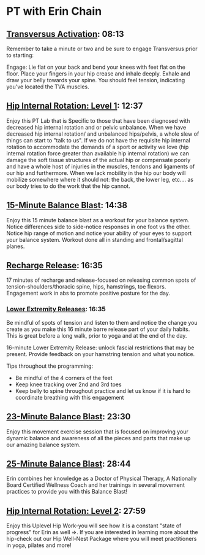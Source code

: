 # PT with Erin Chain

## [Transversus Activation][0d2cb059ad]: 08:13

Remember to take a minute or two and be sure to engage Transversus prior to
starting:

Engage: Lie flat on your back and bend your knees with feet flat on the floor.
Place your fingers in your hip crease and inhale deeply. Exhale and draw your
belly towards your spine. You should feel tension, indicating you've located the
TVA muscles.

## [Hip Internal Rotation: Level 1][07d5b36adc]: 12:37

Enjoy this PT Lab that is Specific to those that have been diagnosed with
decreased hip internal rotation and or pelvic unbalance.  When we have decreased
hip internal rotation/ and unbalanced hips/pelvis,  a whole slew of things can
start to "talk to us".  If we do not have the requisite hip internal rotation to
accommodate the demands of a  sport or activity we love (hip internal rotation
force greater than available hip internal rotation) we can damage the soft
tissue structures of the actual hip or compensate poorly and have a whole host
of injuries in the muscles, tendons and ligaments of our hip and furthermore.
When we lack mobility in the hip our body will mobilize somewhere where it
should not: the back, the lower leg, etc.... as our body tries to do the work
that the hip cannot.

## [15-Minute Balance Blast][0c1084e567]: 14:38

Enjoy this 15 minute balance blast as a workout for your balance system.  Notice
differences side to side-notice responses in one foot vs the other. Notice hip
range of motion and notice your ability of your eyes to support your balance
system.  Workout done all in standing and frontal/sagittal planes.

## [Recharge Release][fc299017d1]: 16:35

17 minutes of recharge and release-focused on releasing common spots of
tension-shoulders/thoracic spine, hips, hamstrings, toe flexors.  Engagement
work in abs to promote positive posture for the day.

### [Lower Extremity Releases][22d15af9c4]: 16:35

Be mindful of spots of tension and listen to them and notice the change you
create as you make this 16 minute barre release part of your daily habits.  This
is great before a long walk, prior to yoga and at the end of the day.

16-minute Lower Extremity Release: unlock fascial restrictions that may be
present. Provide feedback on your hamstring tension and what you notice.

Tips throughout the programming:

* Be mindful of the 4 corners of the feet
* Keep knee tracking over 2nd and 3rd toes
* Keep belly to spine throughout practice and let us know if it is hard to
  coordinate breathing with this engagement

## [23-Minute Balance Blast][e893a9ac83]: 23:30

Enjoy this movement exercise session that is focused on improving your dynamic
balance and awareness of all the pieces and parts that make up our amazing
balance system.

## [25-Minute Balance Blast][0b7833a9b7]: 28:44

Erin combines her knowledge as a Doctor of Physical Therapy, A Nationally Board
Certified Wellness Coach and her trainings in several movement practices to
provide you with this Balance Blast!

## [Hip Internal Rotation: Level 2][72f29532d7]: 27:59

Enjoy this Uplevel Hip Work-you will see how it is a constant "state of
progress" for Erin as well =>. If you are interested in learning more about the
hip-check out our Hip Well-Nest Package where you will meet practitioners in
yoga, pilates and more!

[22d15af9c4]: https://vimeo.com/501587575/22d15af9c4
[fc299017d1]: https://vimeo.com/546099250/fc299017d1
[07d5b36adc]: https://vimeo.com/522044895/07d5b36adc
[72f29532d7]: https://vimeo.com/529344928/72f29532d7
[0c1084e567]: https://vimeo.com/510971351/0c1084e567
[e893a9ac83]: https://vimeo.com/510981593/e893a9ac83
[0b7833a9b7]: https://vimeo.com/511596893/0b7833a9b7
[0d2cb059ad]: https://vimeo.com/797438666/0d2cb059ad
